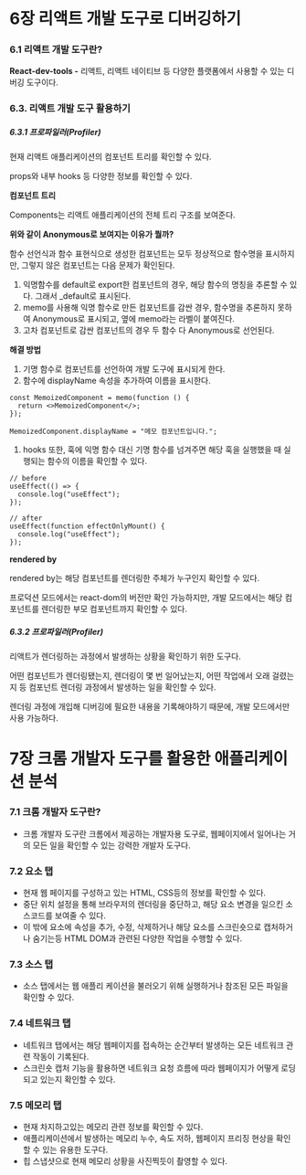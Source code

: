 # 6장 리액트 개발 도구로 디버깅하기
### 6.1 리액트 개발 도구란?
**React-dev-tools -** 리액트, 리액트 네이티브 등 다양한 플랫폼에서 사용할 수 있는 디버깅 도구이다.

### 6.3. 리액트 개발 도구 활용하기
##### 6.3.1 프로파일러(Profiler)
현재 리액트 애플리케이션의 컴포넌트 트리를 확인할 수 있다.

props와 내부 hooks 등 다양한 정보를 확인할 수 있다.

**컴포넌트 트리**

Components는 리액트 애플리케이션의 전체 트리 구조를 보여준다.

**위와 같이 Anonymous로 보여지는 이유가 뭘까?**

함수 선언식과 함수 표현식으로 생성한 컴포넌트는 모두 정상적으로 함수명을 표시하지만, 그렇지 않은 컴포넌트는 다음 문제가 확인된다.

1. 익명함수를 default로 export한 컴포넌트의 경우, 해당 함수의 명칭을 추론할 수 있다. 그래서 \_default로 표시된다.
2. memo를 사용해 익명 함수로 만든 컴포넌트를 감싼 경우, 함수명을 추론하지 못하여 Anonymous로 표시되고, 옆에 memo라는 라벨이 붙여진다.
3. 고차 컴포넌트로 감싼 컴포넌트의 경우 두 함수 다 Anonymous로 선언된다.

**해결 방법**

1. 기명 함수로 컴포넌트를 선언하여 개발 도구에 표시되게 한다.
2. 함수에 displayName 속성을 추가하여 이름을 표시한다.

```tsx
const MemoizedComponent = memo(function () {
  return <>MemoizedComponent</>;
});

MemoizedComponent.displayName = "메모 컴포넌트입니다.";
```

1. hooks 또한, 훅에 익명 함수 대신 기명 함수를 넘겨주면 해당 훅을 실행했을 때 실행되는 함수의 이름을 확인할 수 있다.

```tsx
// before
useEffect(() => {
  console.log("useEffect");
});

// after
useEffect(function effectOnlyMount() {
  console.log("useEffect");
});
```

**rendered by**

rendered by는 해당 컴포넌트를 렌더링한 주체가 누구인지 확인할 수 있다.

프로덕션 모드에서는 react-dom의 버전만 확인 가능하지만, 개발 모드에서는 해당 컴포넌트를 렌더링한 부모 컴포넌트까지 확인할 수 있다.

##### 6.3.2 프로파일러(Profiler)

리액트가 렌더링하는 과정에서 발생하는 상황을 확인하기 위한 도구다.

어떤 컴포넌트가 렌더링됐는지, 렌더링이 몇 번 일어났는지, 어떤 작업에서 오래 걸렸는지 등 컴포넌트 렌더링 과정에서 발생하는 일을 확인할 수 있다.

렌더링 과정에 개입해 디버깅에 필요한 내용을 기록해야하기 때문에, 개발 모드에서만 사용 가능하다.

# 7장 크롬 개발자 도구를 활용한 애플리케이션 분석
### 7.1 크롬 개발자 도구란?

- 크롬 개발자 도구란 크롬에서 제공하는 개발자용 도구로, 웹페이지에서 일어나는 거의 모든 일을 확인할 수 있는 강력한 개발자 도구다.

### 7.2 요소 탭

- 현재 웹 페이지를 구성하고 있는 HTML, CSS등의 정보를 확인할 수 있다.
- 중단 위치 설정을 통해 브라우저의 렌더링을 중단하고, 해당 요소 변경을 일으킨 소스코드를 보여줄 수 있다.
- 이 밖에 요소에 속성을 추가, 수정, 삭제하거나 해당 요소를 스크린숏으로 캡처하거나 숨기는등 HTML DOM과 관련된 다양한 작업을 수행할 수 있다.

### 7.3 소스 탭

- 소스 탭에서는 웹 애플리 케이션을 불러오기 위해 실행하거나 참조된 모든 파일을 확인할 수 있다.

### 7.4 네트워크 탭

- 네트워크 탭에서는 해당 웹페이지를 접속하는 순간부터 발생하는 모든 네트워크 관련 작동이 기록된다.
- 스크린숏 캡처 기능을 활용하면 네트워크 요청 흐름에 따라 웹페이지가 어떻게 로딩되고 있는지 확인할 수 있다.

### 7.5 메모리 탭

- 현재 차지하고있는 메모리 관련 정보를 확인할 수 있다.
- 애플리케이션에서 발생하는 메모리 누수, 속도 저하, 웹페이지 프리징 현상을 확인할 수 있는 유용한 도구다.
- 힙 스냅샷으로 현재 메모리 상황을 사진찍듯이 촬영할 수 있다.
